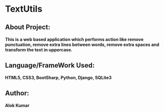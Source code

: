 # TextUtils

## About Project:
#### This is a web based application which performs action like remove punctuation, remove extra lines between words, remove extra spaces and transform the text in uppercase.

## Language/FrameWork Used:
#### HTML5, CSS3, BootSharp, Python, Django, SQLite3

## Author:
#### Alok Kumar
